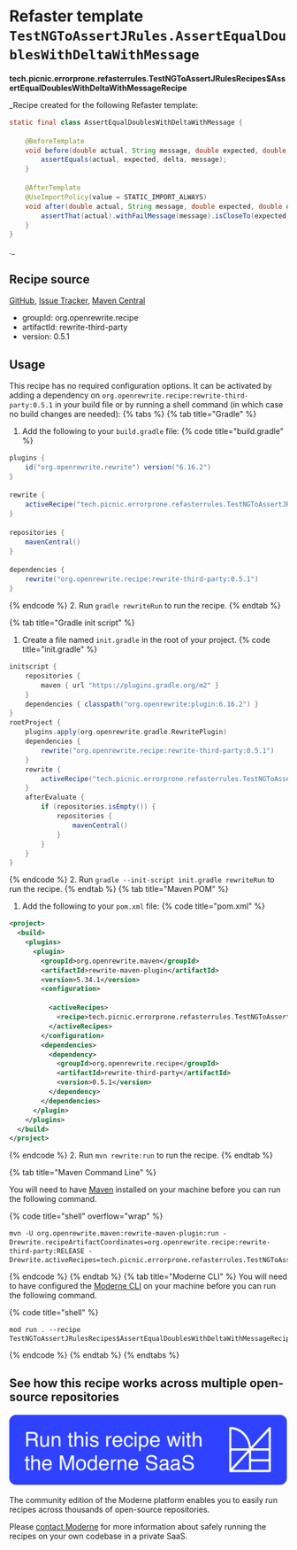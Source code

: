 # Refaster template `TestNGToAssertJRules.AssertEqualDoublesWithDeltaWithMessage`

**tech.picnic.errorprone.refasterrules.TestNGToAssertJRulesRecipes$AssertEqualDoublesWithDeltaWithMessageRecipe**

_Recipe created for the following Refaster template:
```java
static final class AssertEqualDoublesWithDeltaWithMessage {
    
    @BeforeTemplate
    void before(double actual, String message, double expected, double delta) {
        assertEquals(actual, expected, delta, message);
    }
    
    @AfterTemplate
    @UseImportPolicy(value = STATIC_IMPORT_ALWAYS)
    void after(double actual, String message, double expected, double delta) {
        assertThat(actual).withFailMessage(message).isCloseTo(expected, offset(delta));
    }
}
```
._

## Recipe source

[GitHub](https://github.com/search?type=code&q=tech.picnic.errorprone.refasterrules.TestNGToAssertJRulesRecipes$AssertEqualDoublesWithDeltaWithMessageRecipe), [Issue Tracker](https://github.com/openrewrite/rewrite-third-party/issues), [Maven Central](https://central.sonatype.com/artifact/org.openrewrite.recipe/rewrite-third-party/0.5.1/jar)

* groupId: org.openrewrite.recipe
* artifactId: rewrite-third-party
* version: 0.5.1


## Usage

This recipe has no required configuration options. It can be activated by adding a dependency on `org.openrewrite.recipe:rewrite-third-party:0.5.1` in your build file or by running a shell command (in which case no build changes are needed): 
{% tabs %}
{% tab title="Gradle" %}
1. Add the following to your `build.gradle` file:
{% code title="build.gradle" %}
```groovy
plugins {
    id("org.openrewrite.rewrite") version("6.16.2")
}

rewrite {
    activeRecipe("tech.picnic.errorprone.refasterrules.TestNGToAssertJRulesRecipes$AssertEqualDoublesWithDeltaWithMessageRecipe")
}

repositories {
    mavenCentral()
}

dependencies {
    rewrite("org.openrewrite.recipe:rewrite-third-party:0.5.1")
}
```
{% endcode %}
2. Run `gradle rewriteRun` to run the recipe.
{% endtab %}

{% tab title="Gradle init script" %}
1. Create a file named `init.gradle` in the root of your project.
{% code title="init.gradle" %}
```groovy
initscript {
    repositories {
        maven { url "https://plugins.gradle.org/m2" }
    }
    dependencies { classpath("org.openrewrite:plugin:6.16.2") }
}
rootProject {
    plugins.apply(org.openrewrite.gradle.RewritePlugin)
    dependencies {
        rewrite("org.openrewrite.recipe:rewrite-third-party:0.5.1")
    }
    rewrite {
        activeRecipe("tech.picnic.errorprone.refasterrules.TestNGToAssertJRulesRecipes$AssertEqualDoublesWithDeltaWithMessageRecipe")
    }
    afterEvaluate {
        if (repositories.isEmpty()) {
            repositories {
                mavenCentral()
            }
        }
    }
}
```
{% endcode %}
2. Run `gradle --init-script init.gradle rewriteRun` to run the recipe.
{% endtab %}
{% tab title="Maven POM" %}
1. Add the following to your `pom.xml` file:
{% code title="pom.xml" %}
```xml
<project>
  <build>
    <plugins>
      <plugin>
        <groupId>org.openrewrite.maven</groupId>
        <artifactId>rewrite-maven-plugin</artifactId>
        <version>5.34.1</version>
        <configuration>
          
          <activeRecipes>
            <recipe>tech.picnic.errorprone.refasterrules.TestNGToAssertJRulesRecipes$AssertEqualDoublesWithDeltaWithMessageRecipe</recipe>
          </activeRecipes>
        </configuration>
        <dependencies>
          <dependency>
            <groupId>org.openrewrite.recipe</groupId>
            <artifactId>rewrite-third-party</artifactId>
            <version>0.5.1</version>
          </dependency>
        </dependencies>
      </plugin>
    </plugins>
  </build>
</project>
```
{% endcode %}
2. Run `mvn rewrite:run` to run the recipe.
{% endtab %}

{% tab title="Maven Command Line" %}

You will need to have [Maven](https://maven.apache.org/download.cgi) installed on your machine before you can run the following command.

{% code title="shell" overflow="wrap" %}
```shell
mvn -U org.openrewrite.maven:rewrite-maven-plugin:run -Drewrite.recipeArtifactCoordinates=org.openrewrite.recipe:rewrite-third-party:RELEASE -Drewrite.activeRecipes=tech.picnic.errorprone.refasterrules.TestNGToAssertJRulesRecipes$AssertEqualDoublesWithDeltaWithMessageRecipe 
```
{% endcode %}
{% endtab %}
{% tab title="Moderne CLI" %}
You will need to have configured the [Moderne CLI](https://docs.moderne.io/moderne-cli/cli-intro) on your machine before you can run the following command.

{% code title="shell" %}
```shell
mod run . --recipe TestNGToAssertJRulesRecipes$AssertEqualDoublesWithDeltaWithMessageRecipe
```
{% endcode %}
{% endtab %}
{% endtabs %}

## See how this recipe works across multiple open-source repositories

[![Moderne Link Image](/.gitbook/assets/ModerneRecipeButton.png)](https://app.moderne.io/recipes/tech.picnic.errorprone.refasterrules.TestNGToAssertJRulesRecipes$AssertEqualDoublesWithDeltaWithMessageRecipe)

The community edition of the Moderne platform enables you to easily run recipes across thousands of open-source repositories.

Please [contact Moderne](https://moderne.io/product) for more information about safely running the recipes on your own codebase in a private SaaS.
